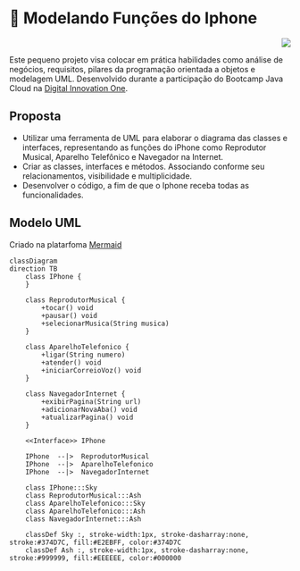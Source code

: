 # 📲 Modelando Funções do Iphone

<p style="text-align: right;">
  <img loading="lazy" src="http://img.shields.io/static/v1?label=STATUS&message=EM%20DESENVOLVIMENTO&color=GREEN&style=for-the-badge" />
</p>

	
Este pequeno projeto visa colocar em prática habilidades como análise de negócios, requisitos, pilares da programação orientada a objetos e modelagem UML. 
Desenvolvido durante a participação do Bootcamp Java Cloud na [Digital Innovation One](https://www.dio.me/).

## Proposta
- Utilizar uma ferramenta de UML para elaborar o diagrama das classes e interfaces, representando as funções do iPhone como Reprodutor Musical, Aparelho Telefônico e Navegador na Internet.
- Criar as classes, interfaces e métodos. Associando conforme seu relacionamentos, visibilidade e multiplicidade.
- Desenvolver o código, a fim de que o Iphone receba todas as funcionalidades.

## Modelo UML
Criado na platarfoma [Mermaid](https://mermaid.js.org/syntax/classDiagram.html)
```mermaid
classDiagram
direction TB
    class IPhone {
    }

    class ReprodutorMusical {
	    +tocar() void
	    +pausar() void
	    +selecionarMusica(String musica)
    }

    class AparelhoTelefonico {
	    +ligar(String numero)
	    +atender() void
	    +iniciarCorreioVoz() void
    }

    class NavegadorInternet {
	    +exibirPagina(String url)
	    +adicionarNovaAba() void
	    +atualizarPagina() void
    }

	<<Interface>> IPhone

    IPhone  --|>  ReprodutorMusical
    IPhone  --|>  AparelhoTelefonico
    IPhone  --|>  NavegadorInternet

	class IPhone:::Sky
	class ReprodutorMusical:::Ash
	class AparelhoTelefonico:::Sky
	class AparelhoTelefonico:::Ash
	class NavegadorInternet:::Ash

	classDef Sky :, stroke-width:1px, stroke-dasharray:none, stroke:#374D7C, fill:#E2EBFF, color:#374D7C
	classDef Ash :, stroke-width:1px, stroke-dasharray:none, stroke:#999999, fill:#EEEEEE, color:#000000
```
